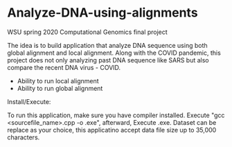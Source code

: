 # Analyze-DNA-using-alignments
WSU spring 2020 Computational Genomics final project

The idea is to build application that analyze DNA sequence using both global alignment and local alignment. Along with the COVID pandemic, this project does not only analyzing past DNA sequence like SARS but also compare the recent DNA virus - COVID.

* Ability to run local alignment
* Ability to run global alignment

Install/Execute:

To run this application, make sure you have compiler installed. Execute "gcc <sourcefile_name>.cpp -o <outputfile>.exe", afterward, Execute <outputfile>.exe. Dataset can be replace as your choice, this applicatino accept data file size up to 35,000 characters.
